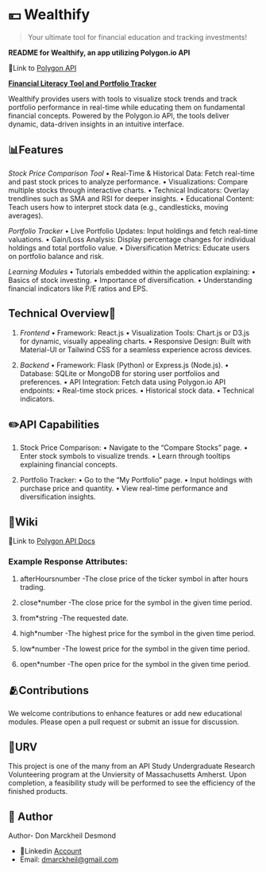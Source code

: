 #  💴 Wealthify 

> Your ultimate tool for financial education and tracking investments!

**README for Wealthify, an app utilizing Polygon.io API**

🔗Link to [Polygon API](https://polygon.io/)

**<ins>Financial Literacy Tool and Portfolio Tracker</ins>**

Wealthify provides users with tools to visualize stock trends and track portfolio performance in real-time while educating them on fundamental financial concepts. Powered by the Polygon.io API, the tools deliver dynamic, data-driven insights in an intuitive interface.

 ## 📊Features 

_Stock Price Comparison Tool_
		•		Real-Time & Historical Data: Fetch real-time and past stock prices to analyze performance.
		•		Visualizations: Compare multiple stocks through interactive charts.
		•		Technical Indicators: Overlay trendlines such as SMA and RSI for deeper insights.
		•		Educational Content: Teach users how to interpret stock data (e.g., candlesticks, moving averages).

 

_Portfolio Tracker_
	•	Live Portfolio Updates: Input holdings and fetch real-time valuations.
	•	Gain/Loss Analysis: Display percentage changes for individual holdings and total portfolio value.
	•	Diversification Metrics: Educate users on portfolio balance and risk.



_Learning Modules_
	•	Tutorials embedded within the application explaining:
	•	Basics of stock investing.
	•	Importance of diversification.
	•	Understanding financial indicators like P/E ratios and EPS.

 

## Technical Overview🔧

1.	_Frontend_
	•	Framework: React.js
	•	Visualization Tools: Chart.js or D3.js for dynamic, visually appealing charts.
	•	Responsive Design: Built with Material-UI or Tailwind CSS for a seamless experience across devices.

 

2.	_Backend_
	•	Framework: Flask (Python) or Express.js (Node.js).
	•	Database: SQLite or MongoDB for storing user portfolios and preferences.
	•	API Integration: Fetch data using Polygon.io API endpoints:
	•	Real-time stock prices.
	•	Historical stock data.
	•	Technical indicators.

 



## ✏️API Capabilities

1.	Stock Price Comparison:
	•	Navigate to the “Compare Stocks” page.
	•	Enter stock symbols to visualize trends.
	•	Learn through tooltips explaining financial concepts.

 2.	Portfolio Tracker:
	•	Go to the “My Portfolio” page.
	•	Input holdings with purchase price and quantity.
	•	View real-time performance and diversification insights.

## 📖Wiki
🔗Link to [Polygon API Docs]([https://polygon.io/](https://polygon.io/docs/stocks))


### Example Response Attributes: 
1. afterHoursnumber
	-The close price of the ticker symbol in after hours trading.

2. close*number
	-The close price for the symbol in the given time period.

3. from*string
	-The requested date.

4. high*number
	-The highest price for the symbol in the given time period.

5. low*number
	-The lowest price for the symbol in the given time period.

6. open*number
	-The open price for the symbol in the given time period.


## 🫂Contributions

We welcome contributions to enhance features or add new educational modules. Please open a pull request or submit an issue for discussion.



## 🏫URV

This project is one of the many from  an API Study Undergraduate Research Volunteering program at the Unviersity of Massachusetts Amherst. Upon completion, a feasibility study will be performed to see the efficiency of the finished products. 

## 👨 Author
Author- Don Marckheil Desmond
- 🔗Linkedin [Account](https://www.linkedin.com/in/don-marckheil-desmond-37952827a/)
- Email: dmarckheil@gmail.com
